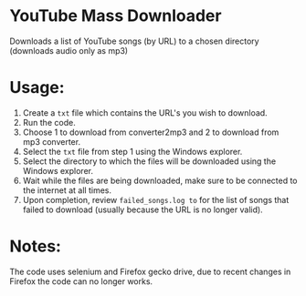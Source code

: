 # YouTube Mass Downloader
Downloads a list of YouTube songs (by URL) to a chosen directory (downloads audio only as mp3)

# Usage:
1. Create a `txt` file which contains the URL's you wish to download.
2. Run the code.
3. Choose 1 to download from converter2mp3 and 2 to download from mp3 converter.
4. Select the `txt` file from step 1 using the Windows explorer.
5. Select the directory to which the files will be downloaded using the Windows explorer.
6. Wait while the files are being downloaded, make sure to be connected to the internet at all times.
7. Upon completion, review `failed_songs.log to` for the list of songs that failed to download (usually because the URL is no longer valid).

# Notes:
The code uses selenium and Firefox gecko drive, due to recent changes in Firefox the code can no longer works.
